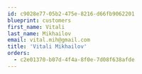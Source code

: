 ```yaml
---
id: c9028e77-05b2-475e-8216-d66fb9062201
blueprint: customers
first_name: Vitali
last_name: Mikhailov
email: vital.mih@gmail.com
title: 'Vitali Mikhailov'
orders:
  - c2e01370-b07d-4f4a-8f0e-7d08f638afde
---
```

